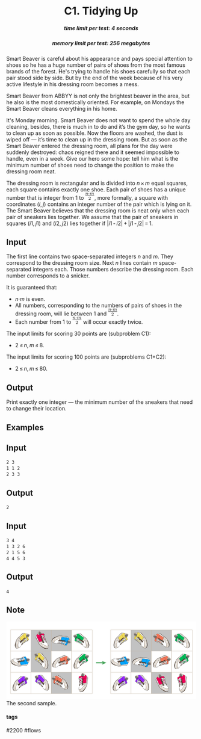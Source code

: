 <h1 style='text-align: center;'> C1. Tidying Up</h1>

<h5 style='text-align: center;'>time limit per test: 4 seconds</h5>
<h5 style='text-align: center;'>memory limit per test: 256 megabytes</h5>

Smart Beaver is careful about his appearance and pays special attention to shoes so he has a huge number of pairs of shoes from the most famous brands of the forest. He's trying to handle his shoes carefully so that each pair stood side by side. But by the end of the week because of his very active lifestyle in his dressing room becomes a mess.

Smart Beaver from ABBYY is not only the brightest beaver in the area, but he also is the most domestically oriented. For example, on Mondays the Smart Beaver cleans everything in his home.

It's Monday morning. Smart Beaver does not want to spend the whole day cleaning, besides, there is much in to do and it’s the gym day, so he wants to clean up as soon as possible. Now the floors are washed, the dust is wiped off — it’s time to clean up in the dressing room. But as soon as the Smart Beaver entered the dressing room, all plans for the day were suddenly destroyed: chaos reigned there and it seemed impossible to handle, even in a week. Give our hero some hope: tell him what is the minimum number of shoes need to change the position to make the dressing room neat.

The dressing room is rectangular and is divided into *n* × *m* equal squares, each square contains exactly one shoe. Each pair of shoes has a unique number that is integer from 1 to ![](images/ab8b2a5b0ca09697178f2939d983946945df958d.png), more formally, a square with coordinates (*i*, *j*) contains an integer number of the pair which is lying on it. The Smart Beaver believes that the dressing room is neat only when each pair of sneakers lies together. We assume that the pair of sneakers in squares (*i*1, *j*1) and (*i*2, *j*2) lies together if |*i*1 - *i*2| + |*j*1 - *j*2| = 1.

## Input

The first line contains two space-separated integers *n* and *m*. They correspond to the dressing room size. Next *n* lines contain *m* space-separated integers each. Those numbers describe the dressing room. Each number corresponds to a snicker. 

It is guaranteed that: 

* *n*·*m* is even.
* All numbers, corresponding to the numbers of pairs of shoes in the dressing room, will lie between 1 and ![](images/ab8b2a5b0ca09697178f2939d983946945df958d.png).
* Each number from 1 to ![](images/ab8b2a5b0ca09697178f2939d983946945df958d.png) will occur exactly twice.

The input limits for scoring 30 points are (subproblem C1): 

* 2 ≤ *n*, *m* ≤ 8.

The input limits for scoring 100 points are (subproblems C1+C2): 

* 2 ≤ *n*, *m* ≤ 80.
## Output

Print exactly one integer — the minimum number of the sneakers that need to change their location.

## Examples

## Input


```
2 3  
1 1 2  
2 3 3  

```
## Output


```
2  

```
## Input


```
3 4  
1 3 2 6  
2 1 5 6  
4 4 5 3  

```
## Output


```
4  

```
## Note

 ![](images/21fb5924c4b71963b45e461e3cc92bc92499baf4.png)  The second sample.  

#### tags 

#2200 #flows 